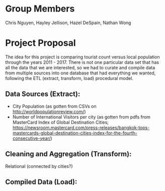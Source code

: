 # Group Members
Chris Nguyen, Hayley Jellison, Hazel DeSpain, Nathan Wong

# Project Proposal
The idea for this project is comparing tourist count versus local population through the years 2011 - 2017. There is not one particular data set that has all the data that we are interested, so we had to curate and compile data from multiple sources into one database that had everything we wanted, following the ETL (extract, transform, load) procedural model.

## Data Sources (Extract):
* City Population (as gotten from CSVs on http://worldpopulationreview.com/)
* Number of International Visitors per city (as gotten from pdfs from MasterCard Index of Global Destination Cities; https://newsroom.mastercard.com/press-releases/bangkok-tops-mastercards-global-destination-cities-index-for-the-fourth-consecutive-year/)

## Cleaning and Aggregation (Transform):
Relational (connected by cities?)

## Compiled Data (Load):
